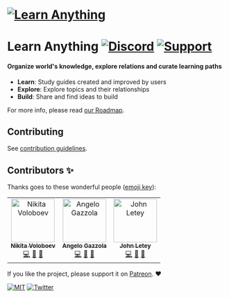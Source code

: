 # [![Learn Anything](https://raw.githubusercontent.com/learn-anything/docs/master/media/header.png)](https://learn-anything.xyz/)

# Learn Anything [![Discord](https://img.shields.io/badge/-Discord-0a0a0a.svg?style=flat&colorA=0a0a0a)](https://discord.gg/KKYdWjt) [![Support](https://img.shields.io/badge/%E2%9D%A4-Support-0a0a0a.svg?style=flat&colorA=0a0a0a)](https://www.patreon.com/learnanything)

#### Organize world's knowledge, explore relations and curate learning paths

- **Learn**: Study guides created and improved by users
- **Explore**: Explore topics and their relationships
- **Build**: Share and find ideas to build

For more info, please read [our Roadmap](https://docs.learn-anything.org/roadmap).

## Contributing

See [contribution guidelines](CONTRIBUTING.md#readme).

## Contributors ✨

Thanks goes to these wonderful people ([emoji key](https://allcontributors.org/docs/en/emoji-key)):

<!-- prettier-ignore -->
<table>
  <tr>
    <td align="center"><a href="https://nikitavoloboev.xyz"><img src="https://avatars0.githubusercontent.com/u/6391776?v=4" width="100px;" alt="Nikita Voloboev"/><br /><sub><b>Nikita Voloboev</b></sub></a><br /><a href="https://github.com/learn-anything/learn-anything/commits?author=nikitavoloboev" title="Code">💻</a> <a href="#design-nikitavoloboev" title="Design">🎨</a> <a href="https://github.com/learn-anything/learn-anything/commits?author=nikitavoloboev" title="Documentation">📖</a></td>
    <td align="center"><a href="https://nglgzz.com/"><img src="https://avatars1.githubusercontent.com/u/13448636?v=4" width="100px;" alt="Angelo Gazzola"/><br /><sub><b>Angelo Gazzola</b></sub></a><br /><a href="https://github.com/learn-anything/learn-anything/commits?author=nglgzz" title="Code">💻</a> <a href="#design-nglgzz" title="Design">🎨</a> <a href="https://github.com/learn-anything/learn-anything/commits?author=nglgzz" title="Documentation">📖</a></td>
    <td align="center"><a href="https://github.com/johnletey"><img src="https://avatars0.githubusercontent.com/u/30328854?v=4" width="100px;" alt="John Letey"/><br /><sub><b>John Letey</b></sub></a><br /><a href="https://github.com/learn-anything/learn-anything/commits?author=johnletey" title="Code">💻</a> <a href="#design-johnletey" title="Design">🎨</a> <a href="https://github.com/learn-anything/learn-anything/commits?author=johnletey" title="Documentation">📖</a></td>
  </tr>
</table>

If you like the project, please support it on [Patreon](https://patreon.com/learnanything). ♥️

[![MIT](https://img.shields.io/badge/license-MIT-0a0a0a.svg?style=flat&colorA=0a0a0a)](LICENSE) [![Twitter](http://bit.ly/latwitt)](https://twitter.com/learnanything_)
